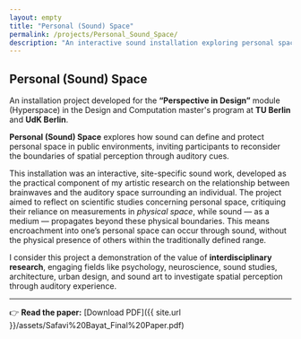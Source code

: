 ```yaml
---
layout: empty
title: "Personal (Sound) Space"
permalink: /projects/Personal_Sound_Space/
description: "An interactive sound installation exploring personal space and acoustic environments."
---
```


## Personal (Sound) Space

An installation project developed for the **“Perspective in Design”** module (Hyperspace) in the Design and Computation master's program at **TU Berlin** and **UdK Berlin**.

**Personal (Sound) Space** explores how sound can define and protect personal space in public environments, inviting participants to reconsider the boundaries of spatial perception through auditory cues.

This installation was an interactive, site-specific sound work, developed as the practical component of my artistic research on the relationship between brainwaves and the auditory space surrounding an individual. The project aimed to reflect on scientific studies concerning personal space, critiquing their reliance on measurements in *physical space*, while sound — as a medium — propagates beyond these physical boundaries. This means encroachment into one’s personal space can occur through sound, without the physical presence of others within the traditionally defined range.

I consider this project a demonstration of the value of **interdisciplinary research**, engaging fields like psychology, neuroscience, sound studies, architecture, urban design, and sound art to investigate spatial perception through auditory experience.

---

👉 **Read the paper:** [Download PDF]({{ site.url }}/assets/Safavi%20Bayat_Final%20Paper.pdf)